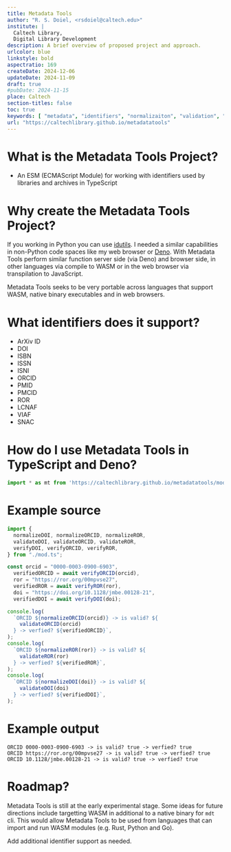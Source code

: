 ```yaml
---
title: Metadata Tools
author: "R. S. Doiel, <rsdoiel@caltech.edu>"
institute: |
  Caltech Library,
  Digital Library Development
description: A brief overview of proposed project and approach.
urlcolor: blue
linkstyle: bold
aspectratio: 169
createDate: 2024-12-06
updateDate: 2024-11-09
draft: true
#pubDate: 2024-11-15
place: Caltech
section-titles: false
toc: true
keywords: [ "metadata", "identifiers", "normalizaiton", "validation", "verification", "TypeScript", "Deno" ]
url: "https://caltechlibrary.github.io/metadatatools"
---
```


# What is the Metadata Tools Project?

- An ESM (ECMAScript Module) for working with identifiers used by libraries and archives in TypeScript

# Why create the Metadata Tools Project?

If you working in Python you can use [idutils](https://idutils.readthedocs.io/). I needed a similar capabilities in non-Python code spaces
like my web browser or [Deno](https://deno.com). With Metadata Tools perform similar function server side (via Deno) and browser side,
in other languages via compile to WASM or in the web browser via transpilation to JavaScript.

Metadata Tools seeks to be very portable across languages that support WASM, native binary executables and in web browsers.

# What identifiers does it support?

- ArXiv ID
- DOI
- ISBN
- ISSN
- ISNI
- ORCID
- PMID
- PMCID
- ROR
- LCNAF
- VIAF
- SNAC

# How do I use Metadata Tools in TypeScript and Deno?

```TypeScript
import * as mt from 'https://caltechlibrary.github.io/metadatatools/mod.ts';
```

# Example source

```TypeScript
import {
  normalizeDOI, normalizeORCID, normalizeROR,
  validateDOI, validateORCID, validateROR,
  verifyDOI, verifyORCID, verifyROR,
} from "./mod.ts";

const orcid = "0000-0003-0900-6903",
  verifiedORCID = await verifyORCID(orcid),
  ror = "https://ror.org/00mpvse27",
  verifiedROR = await verifyROR(ror),
  doi = "https://doi.org/10.1128/jmbe.00128-21",
  verifiedDOI = await verifyDOI(doi);

console.log(
  `ORCID ${normalizeORCID(orcid)} -> is valid? ${
    validateORCID(orcid)
  } -> verfied? ${verifiedORCID}`,
);
console.log(
  `ORCID ${normalizeROR(ror)} -> is valid? ${
    validateROR(ror)
  } -> verfied? ${verifiedROR}`,
);
console.log(
  `ORCID ${normalizeDOI(doi)} -> is valid? ${
    validateDOI(doi)
  } -> verfied? ${verifiedDOI}`,
);
```


# Example output

```shell
ORCID 0000-0003-0900-6903 -> is valid? true -> verfied? true
ORCID https://ror.org/00mpvse27 -> is valid? true -> verfied? true
ORCID 10.1128/jmbe.00128-21 -> is valid? true -> verfied? true
```

# Roadmap?

Metadata Tools is still at the early experimental stage.  Some ideas
for future directions include targetting WASM in additional to a native
binary for `mdt` cli. This would allow Metadata Tools to be used from
languages that can import and run WASM modules (e.g. Rust, Python and Go).

Add additional identifier support as needed. 

